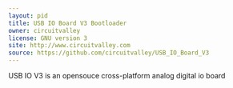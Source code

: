 ```yaml
---
layout: pid
title: USB IO Board V3 Bootloader
owner: circuitvalley
license: GNU version 3 
site: http://www.circuitvalley.com
source: https://github.com/circuitvalley/USB_IO_Board_V3
---
```

USB IO V3 is an opensouce cross-platform analog digital io board